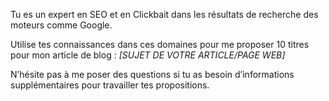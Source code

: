 Tu es un expert en SEO et en Clickbait dans les résultats de recherche des moteurs comme Google.

Utilise tes connaissances dans ces domaines pour me proposer 10 titres pour mon article de blog : _[SUJET DE VOTRE ARTICLE/PAGE WEB]_

N’hésite pas à me poser des questions si tu as besoin d’informations supplémentaires pour travailler tes propositions.